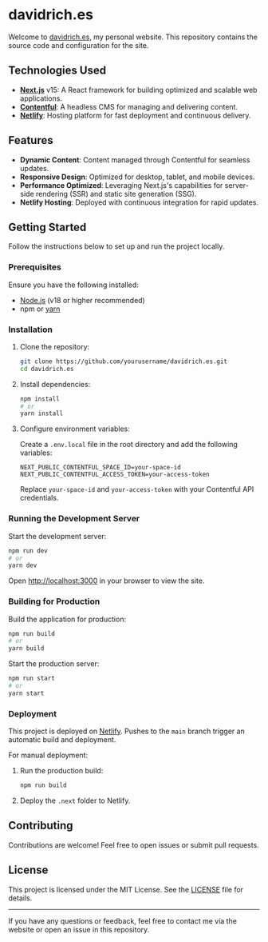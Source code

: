 # davidrich.es

Welcome to [davidrich.es](https://davidrich.es), my personal website. This repository contains the source code and configuration for the site.

## Technologies Used

- **[Next.js](https://nextjs.org/)** v15: A React framework for building optimized and scalable web applications.
- **[Contentful](https://www.contentful.com/)**: A headless CMS for managing and delivering content.
- **[Netlify](https://www.netlify.com/)**: Hosting platform for fast deployment and continuous delivery.

## Features

- **Dynamic Content**: Content managed through Contentful for seamless updates.
- **Responsive Design**: Optimized for desktop, tablet, and mobile devices.
- **Performance Optimized**: Leveraging Next.js's capabilities for server-side rendering (SSR) and static site generation (SSG).
- **Netlify Hosting**: Deployed with continuous integration for rapid updates.

## Getting Started

Follow the instructions below to set up and run the project locally.

### Prerequisites

Ensure you have the following installed:

- [Node.js](https://nodejs.org/) (v18 or higher recommended)
- npm or [yarn](https://yarnpkg.com/)

### Installation

1. Clone the repository:

   ```bash
   git clone https://github.com/yourusername/davidrich.es.git
   cd davidrich.es
   ```

2. Install dependencies:

   ```bash
   npm install
   # or
   yarn install
   ```

3. Configure environment variables:

   Create a `.env.local` file in the root directory and add the following variables:

   ```env
   NEXT_PUBLIC_CONTENTFUL_SPACE_ID=your-space-id
   NEXT_PUBLIC_CONTENTFUL_ACCESS_TOKEN=your-access-token
   ```

   Replace `your-space-id` and `your-access-token` with your Contentful API credentials.

### Running the Development Server

Start the development server:

```bash
npm run dev
# or
yarn dev
```

Open [http://localhost:3000](http://localhost:3000) in your browser to view the site.

### Building for Production

Build the application for production:

```bash
npm run build
# or
yarn build
```

Start the production server:

```bash
npm run start
# or
yarn start
```

### Deployment

This project is deployed on [Netlify](https://www.netlify.com/). Pushes to the `main` branch trigger an automatic build and deployment.

For manual deployment:

1. Run the production build:

   ```bash
   npm run build
   ```

2. Deploy the `.next` folder to Netlify.

## Contributing

Contributions are welcome! Feel free to open issues or submit pull requests.

## License

This project is licensed under the MIT License. See the [LICENSE](LICENSE) file for details.

---

If you have any questions or feedback, feel free to contact me via the website or open an issue in this repository.

